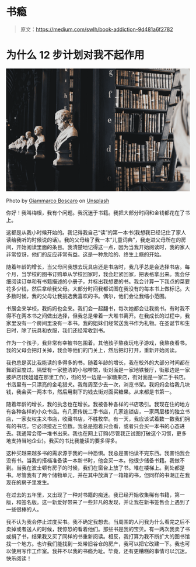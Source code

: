 # 书瘾

> 原文：<https://medium.com/swlh/book-addiction-9d481a6f2782>

# 为什么 12 步计划对我不起作用

![](img/f6873361abad261c5cce1c04b23d1a47.png)

Photo by [Giammarco Boscaro](https://unsplash.com/@giamboscaro?utm_source=medium&utm_medium=referral) on [Unsplash](https://unsplash.com?utm_source=medium&utm_medium=referral)

你好！我叫梅根，我有个问题。我沉迷于书籍。我把大部分时间和金钱都花在了书上。

这都是从我小时候开始的。我记得我自己“读”的第一本书(我想我已经记住了家人读给我听的时候说的话)。我的父母给了我一本“儿童词典”，我走进父母所在的房间，开始阅读里面的条目。我清楚地记得这一点，因为当我开始阅读时，我的家人非常惊讶，他们的反应非常有益。这是一种危险的、终生上瘾的开始。

随着年龄的增长，当父母问我想去玩具店还是书店时，我几乎总是会选择书店。每个月，当学校的图书订购单从学校回家时，我会赶紧回家，把表格拿出来。我会仔细阅读订单和有书籍描述的小册子，并标出我想要的书。我会计算一下我点的菜要花多少钱，然后拿给我父母。大部分时间我都试图在我没有的每本书上做标记。大多数时候，我的父母让我挑选我喜欢的书。偶尔，他们会让我缩小范围。

书展会来学校，我妈妈也会来。我们会一起翻书，每次她都会让我挑书。有时我不得不在两本书之间做出选择，但我总是带着一大堆书离开。在我成长的过程中，我家里没有一个房间里没有一本书。我的姐妹们经常送我书作为礼物。在圣诞节和生日时，除了玩具和衣服，我们还经常收到书。

作为一个孩子，我非常有幸被书包围着。其他孩子熬夜玩电子游戏，我熬夜看书。我的父母会把灯关掉，我会等他们的门关上，然后把灯打开，重新开始阅读。

我也总是买比我能读的多得多的书。随着年龄的增长，我在校外的大部分时间都在舞蹈室度过。隔壁有一家整洁的小咖啡馆，街对面是一家地铁餐厅，街那边是一家披萨店(我姐姐在那里工作)，街的另一边是一家糖果店，街对面是一家二手书店。书店里有一只漂亮的金毛猎犬。我每周至少去一次，浏览书架。我妈妈会给我几块钱，我会买一两本书，然后用剩下的钱去街对面买糖果。从来都是书第一。

随着年龄的增长，我的执念也在增长。我被各种各样的书店吸引。我现在住的地方有各种各样的小众书店。有几家传统二手书店，几家连锁店，一家两层楼的独立书店，一家女权主义书店，收藏书店，不胜枚举。有一天，我应该试着数一数我们拥有的书店。它必须接近三位数。我总是抱着只会看，或者只会买一本书的心态进去。我通常会带一堆书出来。我也在网上订购(尽管我正试图打破这个习惯，更多地支持当地企业)。我买的书比我能读的要多得多。

这种买越来越多书的需求源于我的一种恐惧。我总是害怕读不完东西。我害怕我会没有书。当我的搭档准备读一本新书时，他会买一本。他很少储备书籍。我做不到。当我在波士顿有房子的时候，我们在窗台上放了书。堆在楼梯上。到处都是书。尽管我有了两个储物单元，并在其中放满了一箱箱的书，但同样的书潮正在我现在的房子里发生。

在过去的五年里，又出现了一种对书籍的痴迷。我已经开始收集稀有书籍，第一版，和签名版。这一新爱好带来了一些非凡的发现，并让我在新书签售会上遇到了一些很棒的人。

我不认为我会停止过度买书。我不确定我想去。当周围的人问我为什么看完之后不卖掉或者送人的时候，我惊恐的看着他们。那些书是我的宝贝。有一两次我卖了书或捐了书，结果我又买了同样的书重新阅读。相反，我打算为我不断扩大的图书馆找一个地方。也许我们能找到一处带旧谷仓的房产，我可以把它改建一下。我也可以使用写作工作室。我并不以我的书瘾为耻。毕竟，还有更糟糕的事情可以沉迷。快乐阅读！